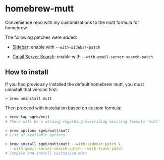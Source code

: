 # homebrew-mutt

Convenience repo with my customizations to the mutt formula for homebrew.

The following patches were added:

- [Sidebar](http://www.lunar-linux.org/mutt-sidebar/): enable with
  `--with-sidebar-patch`

- [Gmail Server Search](http://permalink.gmane.org/gmane.mail.mutt.devel/19624):
  enable with `--with-gmail-server-search-patch`

## How to install

If you had previously installed the default homebrew mutt, you must uninstall
that version first:

```
> brew uninstall mutt
```

Then proceed with installation based on custom formula:

```bash
> brew tap sgeb/mutt
# There will be a warning regarding overriding existing formula 'mutt'

> brew options sgeb/mutt/mutt
# List of available options

> brew install sgeb/mutt/mutt --with-sidebar-patch \
  --with-gmail-server-search-patch --with-trash-patch
# Compile and install customized mutt
```
